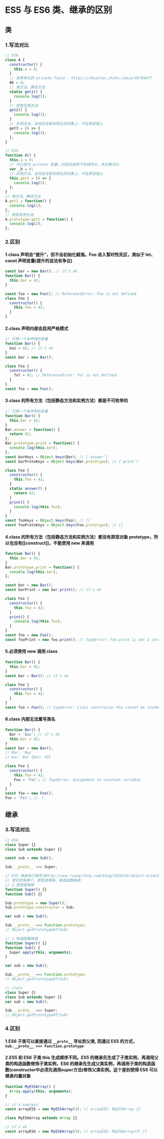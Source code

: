 # ES5 与 ES6 类、继承的区别

## 类

### 1.写法对比

```javascript
// ES6
class A {
  constructor() {
    this.a = 0;
  }
  // 具有争议的 private field - https://zhuanlan.zhihu.com/p/46784477
  #b = 0;
  // 类方法、静态方法
  static get1() {
    console.log(1);
  }
  // 原型实例方法
  get2() {
    console.log(2);
  }
  // 实例方法，会存在在新实例化的对象上，不在原型链上
  get3 = () => {
    console.log(3);
  };
}

// ES5
function A() {
  this.a = 0;
  // 可以视为 private 变量，约定俗成用下划线开头，其实都可以
  var _b = 0;
  // 实例方法，会存在在新实例化的对象上，不在原型链上
  this.get3 = () => {
    console.log(3);
  };
}
// 类方法、静态方法
A.get1 = function() {
  console.log(1);
};
// 原型实例方法
A.prototype.get2 = function() {
  console.log(2);
};
```

### 2.区别

#### 1.class 声明会“提升”，但不会初始化赋值。Foo 进入暂时性死区，类似于 let、const 声明变量(提升的说法有争议)

```javascript
const bar = new Bar(); // it's ok
function Bar() {
  this.bar = 42;
}

const foo = new Foo(); // ReferenceError: Foo is not defined
class Foo {
  constructor() {
    this.foo = 42;
  }
}
```

#### 2.class 声明内部会启用严格模式

```javascript
// 引用一个未声明的变量
function Bar() {
  baz = 42; // it's ok
}
const bar = new Bar();

class Foo {
  constructor() {
    fol = 42; // ReferenceError: fol is not defined
  }
}
const foo = new Foo();
```

#### 3.class 的所有方法（包括静态方法和实例方法）都是不可枚举的

```javascript
// 引用一个未声明的变量
function Bar() {
  this.bar = 42;
}
Bar.answer = function() {
  return 42;
};
Bar.prototype.print = function() {
  console.log(this.bar);
};
const barKeys = Object.keys(Bar); // ['answer']
const barProtoKeys = Object.keys(Bar.prototype); // ['print']

class Foo {
  constructor() {
    this.foo = 42;
  }
  static answer() {
    return 42;
  }
  print() {
    console.log(this.foo);
  }
}
const fooKeys = Object.keys(Foo); // []
const fooProtoKeys = Object.keys(Foo.prototype); // []
```

#### 4.class 的所有方法（包括静态方法和实例方法）都没有原型对象 prototype，所以也没有[[construct]]，不能使用 new 来调用

```javascript
function Bar() {
  this.bar = 42;
}
Bar.prototype.print = function() {
  console.log(this.bar);
};

const bar = new Bar();
const barPrint = new bar.print(); // it's ok

class Foo {
  constructor() {
    this.foo = 42;
  }
  print() {
    console.log(this.foo);
  }
}
const foo = new Foo();
const fooPrint = new foo.print(); // TypeError: foo.print is not a constructor
```

#### 5.必须使用 new 调用 class

```javascript
function Bar() {
  this.bar = 42;
}
const bar = Bar(); // it's ok

class Foo {
  constructor() {
    this.foo = 42;
  }
}
const foo = Foo(); // TypeError: Class constructor Foo cannot be invoked without 'new'
```

#### 6.class 内部无法重写类名

```javascript
function Bar() {
  Bar = 'Baz'; // it's ok
  this.bar = 42;
}
const bar = new Bar();
// Bar: 'Baz'
// bar: Bar {bar: 42}

class Foo {
  constructor() {
    this.foo = 42;
    Foo = 'Fol'; // TypeError: Assignment to constant variable
  }
}
const foo = new Foo();
Foo = 'Fol'; // ？
```

## 继承

### 3.写法对比

```javascript
// ES6
class Super {}
class Sub extends Super {}

const sub = new Sub();

Sub.__proto__ === Super;

// ES5 继承有几种写法http://www.ruanyifeng.com/blog/2010/05/object-oriented_javascript_inheritance.html
// 常见的有两个，原型链继承、构造函数继承
// 1.原型链继承
function Super() {}
function Sub() {}

Sub.prototype = new Super();
Sub.prototype.constructor = Sub;

var sub = new Sub();

Sub.__proto__ === Function.prototype;
// Object.getPrototypeOf(Sub)

// 2.构造函数继承
function Super() {}
function Sub() {
  Super.apply(this, arguments);
}

var sub = new Sub();

Sub.__proto__ === Function.prototype;
// Object.getPrototypeOf(Sub)
```

```js
// class
class Super {}
class Sub extends Super {}
var sub = new Sub();

Sub.__proto__ === Super;
// Object.getPrototypeOf(Sub)
```

### 4.区别

#### 1.ES6 子类可以直接通过 `__proto__` 寻址到父类, 而通过 ES5 的方式，`Sub.__proto__ === Function.prototype`

#### 2.ES5 和 ES6 子类 this 生成顺序不同。ES5 的继承先生成了子类实例，再调用父类的构造函数修饰子类实例，ES6 的继承先生成父类实例，再调用子类的构造函数(constructor中必须先调用super方法)修饰父类实例。这个差别使得 ES6 可以继承内置对象

```javascript
function MyES5Array() {
  Array.apply(this, arguments);
}

// it's useless
const arrayES5 = new MyES5Array(3); // arrayES5: MyES5Array {}

class MyES6Array extends Array {}

// it's ok
const arrayES6 = new MyES6Array(3); // arrayES6: MyES6Array(3) []
```
